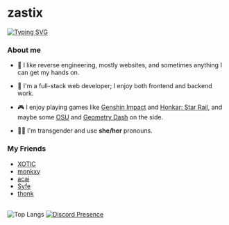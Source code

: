 <h1>zastix</h1>
<a href="https://git.io/typing-svg"><img src="https://readme-typing-svg.demolab.com?font=Fira+Code&pause=1000&random=false&width=435&lines=fullstack+web+developer;horrible+reverse+engineer;typescript+enthusiast" alt="Typing SVG" /></a>

### About me

- 🌟 I like reverse engineering, mostly websites, and sometimes anything I can get my hands on.
  
- 🚀 I'm a full-stack web developer; I enjoy both frontend and backend work.
  
- 🎮 I enjoy playing games like [Genshin Impact](https://genshin.hoyoverse.com/) and [Honkar: Star Rail](https://hsr.hoyoverse.com/), and maybe some [OSU](https://osu.ppy.sh/home) and [Geometry Dash](https://www.robtopgames.com/) on the side.
  
- 🏳️‍⚧️ I'm transgender and use <b>she/her</b> pronouns.

<!--
  just bcuz ur not listed here does not mean your not my friend, i just put my closest friends
  also not in any order
-->
### My Friends 
- [XOTlC](https://github.com/XOTlC)
- [monkxy](https://github.com/monkxy)
- [acai](https://github.com/probablyacai)
- [Syfe](https://github.com/ItsSyfe)
- [thonk](https://github.com/VillainsRule)
<br/>

<img src="https://github-readme-stats.vercel.app/api/top-langs/?username=zastlx&theme=midnight-purple" alt="Top Langs">

<a href="https://discord.com/users/253302259696271360">
  <img src="https://api.zastix.club/api/253302259696271360?idleMessage=probably%20sleeping&username=zastix&c" alt="Discord Presence">
</a>
